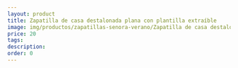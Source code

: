 ```yaml
---
layout: product
title: Zapatilla de casa destalonada plana con plantilla extraíble
image: img/productos/zapatillas-senora-verano/Zapatilla de casa destalonada plana con plantilla extraíble=20.webp
price: 20
tags: 
description: 
order: 0
---
```

